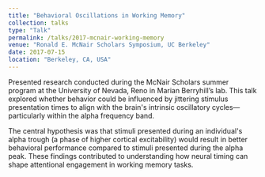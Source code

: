 ```yaml
---
title: "Behavioral Oscillations in Working Memory"
collection: talks
type: "Talk"
permalink: /talks/2017-mcnair-working-memory
venue: "Ronald E. McNair Scholars Symposium, UC Berkeley"
date: 2017-07-15
location: "Berkeley, CA, USA"
---
```


Presented research conducted during the McNair Scholars summer program at the University of Nevada, Reno in Marian Berryhill’s lab. This talk explored whether behavior could be influenced by jittering stimulus presentation times to align with the brain's intrinsic oscillatory cycles—particularly within the alpha frequency band.

The central hypothesis was that stimuli presented during an individual's alpha trough (a phase of higher cortical excitability) would result in better behavioral performance compared to stimuli presented during the alpha peak. These findings contributed to understanding how neural timing can shape attentional engagement in working memory tasks.
